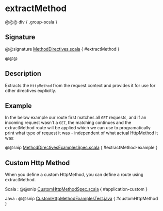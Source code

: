 # extractMethod

@@@ div { .group-scala }

## Signature

@@signature [MethodDirectives.scala]($akka-http$/akka-http/src/main/scala/akka/http/scaladsl/server/directives/MethodDirectives.scala) { #extractMethod }

@@@

## Description

Extracts the `HttpMethod` from the request context and provides it for use for other directives explicitly.

## Example

In the below example our route first matches all `GET` requests, and if an incoming request wasn't a `GET`,
the matching continues and the extractMethod route will be applied which we can use to programatically
print what type of request it was - independent of what actual HttpMethod it was:

@@snip [MethodDirectivesExamplesSpec.scala]($test$/scala/docs/http/scaladsl/server/directives/MethodDirectivesExamplesSpec.scala) { #extractMethod-example }

## Custom Http Method

When you define a custom HttpMethod, you can define a route using extractMethod.

Scala
:  @@snip [CustomHttpMethodSpec.scala]($test$/scala/docs/http/scaladsl/server/directives/CustomHttpMethodSpec.scala) { #application-custom }

Java
:  @@snip [CustomHttpMethodExamplesTest.java]($test$/java/docs/http/javadsl/server/directives/CustomHttpMethodExamplesTest.java) { #customHttpMethod }
